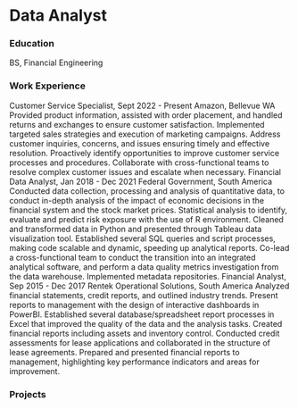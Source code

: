 # Data Analyst

### Education
BS, Financial Engineering

### Work Experience
Customer Service Specialist,						            Sept 2022 - Present 
Amazon, Bellevue WA
Provided product information, assisted with order placement, and handled returns and exchanges to ensure customer satisfaction.
Implemented targeted sales strategies and execution of marketing campaigns.
Address customer inquiries, concerns, and issues ensuring timely and effective resolution.
Proactively identify opportunities to improve customer service processes and procedures.
Collaborate with cross-functional teams to resolve complex customer issues and escalate when necessary.
Financial Data Analyst, 						           Jan 2018 - Dec 2021
Federal Government, South America
Conducted data collection, processing and analysis of quantitative data, to conduct in-depth analysis of the impact of economic decisions in the financial system and the stock market prices. 
Statistical analysis to identify, evaluate and predict risk exposure with the use of R environment. 
Cleaned and transformed data in Python and presented through Tableau data visualization tool. 
Established several SQL queries and script processes, making code scalable and dynamic, speeding up analytical reports.
Co-lead a cross-functional team to conduct the transition into an integrated analytical software, and perform a data quality metrics investigation from the data warehouse. Implemented metadata repositories.
Financial Analyst, 							           Sep 2015 - Dec 2017
Rentek Operational Solutions, South America
Analyzed financial statements, credit reports, and outlined industry trends. Present reports to management with the design of interactive dashboards in PowerBI.
Established several database/spreadsheet report processes in Excel that improved the quality of the data and the analysis tasks. Created financial reports including assets and inventory control.
Conducted credit assessments for lease applications and collaborated in the structure of lease agreements. 
Prepared and presented financial reports to management, highlighting key performance indicators and areas for improvement.

### Projects
